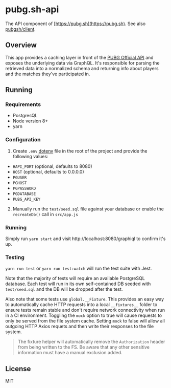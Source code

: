 # pubg.sh-api

The API component of [https://pubg.sh](https://pubg.sh). See also [pubgsh/client](https://github.com/pubgsh/client).

## Overview

This app provides a caching layer in front of the [PUBG Official API](https://documentation.playbattlegrounds.com/en/introduction.html) and exposes the underlying data via GraphQL. It's responsible for parsing the retrieved data into a normalized schema and returning info about players and the matches they've participated in.

## Running

### Requirements

- PostgresQL
- Node version 8+
- yarn

### Configuration

1. Create `.env` [dotenv](https://github.com/motdotla/dotenv) file in the root of the project and provide the following values:

- `HAPI_PORT` (optional, defaults to 8080)
- `HOST` (optional, defaults to 0.0.0.0)
- `PGUSER`
- `PGHOST`
- `PGPASSWORD`
- `PGDATABASE`
- `PUBG_API_KEY`

2. Manually run the `test/seed.sql` file against your database or enable the `recreateDb()` call in `src/app.js`

### Running

Simply run `yarn start` and visit http://localhost:8080/graphiql to confirm it's up.

### Testing

`yarn run test` or `yarn run test:watch` will run the test suite with Jest.

Note that the majority of tests will require an available PostgreSQL database. Each test will run in its own self-contained DB seeded with `test/seed.sql` and the DB will be dropped after the test.

Also note that some tests use `global.__Fixture`. This provides an easy way to automatically cache HTTP requests into a local `__fixtures__` folder to ensure tests remain stable and don't require network connectivity when run in a CI environment. Toggling the `mock` option to true will cause requests to only be served from the file system cache. Setting `mock` to false will allow all outgoing HTTP Axios requets and then write their responses to the file system.

> The fixture helper will automatically remove the `Authorization` header from being written to the FS. Be aware that any other sensitive information must have a manual exclusion added.

## License

MIT
